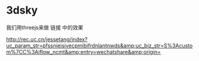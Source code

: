 ﻿# 3dsky


我们用threejs来做 链接 中的效果

http://rec.uc.cn/jessetang/index?uc_param_str=pfssnieisivecpmibifrdnlantnwds&amp;uc_biz_str=S%3Acustom%7CC%3Aiflow_ncmt&amp;entry=wechatshare&amp;origin=

